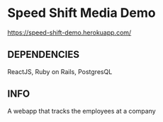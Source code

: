 # Speed Shift Media Demo

https://speed-shift-demo.herokuapp.com/

## DEPENDENCIES

ReactJS, Ruby on Rails, PostgresQL

## INFO
A webapp that tracks the employees at a company